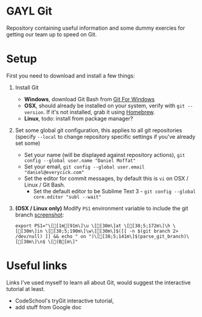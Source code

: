 GAYL Git
===

Repository containing useful information and some dummy exercies for getting our team up to speed on Git.

Setup
===

First you need to download and install a few things:

1. Install Git
	- **Windows**, download Git Bash from [Git For Windows](https://git-for-windows.github.io/)
	- **OSX**, should already be installed on your system, verify with `git --version`. If it's not installed, grab it using [Homebrew](http://brew.sh).
	- **Linux**, todo: install from package manager?

2. Set some global git configuration, this applies to all git repositories (specify `--local` to change repository specific settings if you've already set some)
	- Set your name (will be displayed against repository actions), `git config --global user.name "Daniel Moffat"`
	- Set your email, `git config --global user.email "daniel@everycick.com"`
	- Set the editor for commit messages, by default this is `vi` on OSX / Linux / Git Bash.
		- Set the default editor to be Sublime Text 3 - `git config --global core.editor "subl --wait"`

3. **(OSX / Linux only)** Modify `PS1` environment variable to include the git branch [screenshot](http://cl.ly/3t040w1d1H3k): 

	`export PS1="\[[1m[91m\]\u \[[30m\]at \[[38;5;172m\]\h \[[30m\]in \[[38;5;190m\]\w\[[30m\]$([[ -n $(git branch 2> /dev/null) ]] && echo " on ")\[[38;5;141m\]$(parse_git_branch)\[[30m\]\n$ \[(B[m\]"`


Useful links
===

Links I've used myself to learn all about Git, would suggest the interactive tutorial at least.

- CodeSchool's tryGit interactive tutorial, 
- add stuff from Google doc
